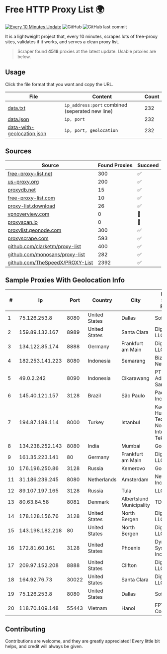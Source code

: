 
# Free HTTP Proxy List 🌍

[![Every 10 Minutes Update](https://github.com/mertguvencli/http-proxy-list/actions/workflows/main.yml/badge.svg?branch=main)](https://github.com/mertguvencli/http-proxy-list/actions/workflows/main.yml)
![GitHub](https://img.shields.io/github/license/mertguvencli/http-proxy-list)
![GitHub last commit](https://img.shields.io/github/last-commit/mertguvencli/http-proxy-list)

It is a lightweight project that, every 10 minutes, scrapes lots of free-proxy sites, validates if it works, and serves a clean proxy list.


> Scraper found **4518** proxies at the latest update. Usable proxies are below.

## Usage

Click the file format that you want and copy the URL.


|File|Content|Count|
|----|-------|-----|
|[data.txt](https://raw.githubusercontent.com/mertguvencli/http-proxy-list/main/proxy-list/data.txt)|`ip_address:port` combined (seperated new line)|232|
|[data.json](https://raw.githubusercontent.com/mertguvencli/http-proxy-list/main/proxy-list/data.json)|`ip, port`|232|
|[data-with-geolocation.json](https://raw.githubusercontent.com/mertguvencli/http-proxy-list/main/proxy-list/data-with-geolocation.json)|`ip, port, geolocation`|232|

## Sources

|Source|Found Proxies|Succeed|
|------|-------------|-------|
|[free-proxy-list.net](https://free-proxy-list.net)|300|✅|
|[us-proxy.org](https://www.us-proxy.org)|200|✅|
|[proxydb.net](http://proxydb.net)|15|✅|
|[free-proxy-list.com](https://free-proxy-list.com/?page=&port=&type%5B%5D=http&type%5B%5D=https&up_time=0&search=Search)|10|✅|
|[proxy-list.download](https://www.proxy-list.download/HTTP)|26|✅|
|[vpnoverview.com](https://vpnoverview.com/privacy/anonymous-browsing/free-proxy-servers)|0|🚫|
|[proxyscan.io](https://www.proxyscan.io)|0|🚫|
|[proxylist.geonode.com](https://proxylist.geonode.com/api/proxy-list?limit=300&page=1&sort_by=lastChecked&sort_type=desc&protocols=http,https)|300|✅|
|[proxyscrape.com](https://api.proxyscrape.com/v2/?request=displayproxies&protocol=http&timeout=10000&country=all&ssl=all&anonymity=all)|593|✅|
|[github.com/clarketm/proxy-list](https://raw.githubusercontent.com/clarketm/proxy-list/master/proxy-list-raw.txt)|400|✅|
|[github.com/monosans/proxy-list](https://raw.githubusercontent.com/monosans/proxy-list/main/proxies/http.txt)|282|✅|
|[github.com/TheSpeedX/PROXY-List](https://raw.githubusercontent.com/TheSpeedX/PROXY-List/master/http.txt)|2392|✅|


## Sample Proxies With Geolocation Info

|#|Ip|Port|Country|City|Internet Service Provider|
|-|--|----|-------|----|-------------------------|
|1|75.126.253.8|8080|United States|Dallas|SoftLayer|
|2|159.89.132.167|8989|United States|Santa Clara|DigitalOcean, LLC|
|3|134.122.85.174|8888|Germany|Frankfurt am Main|DigitalOcean, LLC|
|4|182.253.141.223|8080|Indonesia|Semarang|Biznet Networks|
|5|49.0.2.242|8090|Indonesia|Cikarawang|PT Usaha Adi Sanggoro|
|6|145.40.121.157|3128|Brazil|São Paulo|Packet Host, Inc.|
|7|194.87.188.114|8000|Turkey|Istanbul|Kadir Huseyin Tezcan Nosspeed Internet Teknolojileri|
|8|134.238.252.143|8080|India|Mumbai|Google LLC|
|9|161.35.223.141|80|Germany|Frankfurt am Main|DigitalOcean, LLC|
|10|176.196.250.86|3128|Russia|Kemerovo|Goodline.info|
|11|31.186.239.245|8080|Netherlands|Amsterdam|NetSkope Inc|
|12|89.107.197.165|3128|Russia|Tula|LLC TK Altair|
|13|80.63.84.58|8081|Denmark|Albertslund Municipality|TDC A/S|
|14|178.128.156.76|3128|United States|North Bergen|DigitalOcean, LLC|
|15|143.198.182.218|80|United States|North Bergen|DigitalOcean, LLC|
|16|172.81.60.161|3128|United States|Phoenix|Dynu Systems Incorporated|
|17|209.97.152.208|8888|United States|Clifton|DigitalOcean, LLC|
|18|164.92.76.73|30022|United States|Santa Clara|DigitalOcean, LLC|
|19|75.126.253.8|8080|United States|Dallas|SoftLayer|
|20|118.70.109.148|55443|Vietnam|Hanoi|FPT Telecom Company|



## Contributing

Contributions are welcome, and they are greatly appreciated! Every
little bit helps, and credit will always be given.

